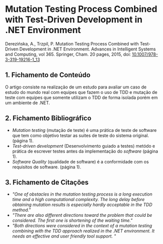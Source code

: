 
# Mutation Testing Process Combined with Test-Driven Development in .NET Environment


Derezińska, A., Trzpil, P. Mutation Testing Process Combined with Test-Driven Development in .NET Environment. Advances in Intelligent Systems and Computing, vol 365. Springer, Cham. 20 pages, 2015, doi: [10.1007/978-3-319-19216-1_13](https://doi.org/10.1007/978-3-319-19216-1_13)

## 1. Fichamento de Conteúdo


O artigo consiste na realização de um estudo para avaliar um caso de estudo do mundo real com equipes que fazem o uso de TDD e mutação de teste com equipes que somente utilizam o TDD de forma isolada porém em um ambiente de .NET. 

## 2. Fichamento Bibliográfico 


* _Mutation testing_ (mutação de teste) é uma prática de teste de software que tem como objetivo testar as suites de teste do sistema original. (página 1).
* _Test-driven development_ (Desenvolvimento guiado a testes)  metódo e prática de escrever testes antes da implementação do _software_ (página 1).
* _Software Quality_ (qualidade de software) é a conformidade com os requisitos de software. (página 1).

## 3. Fichamento de Citações 


* _"One of obstacles in the mutation testing process is a long execution time and a high computational complexity. The long delay before obtaining mutation results is especially hardly acceptable in the TDD method."_
* _"There are also different directions toward the problem that could be considered. The first one is shortening of the waiting time."_
* _"Both directions were considered in the context of a mutation testing combining with the TDD approach realized in the .NET environment. It needs an effective and user friendly tool support. "_